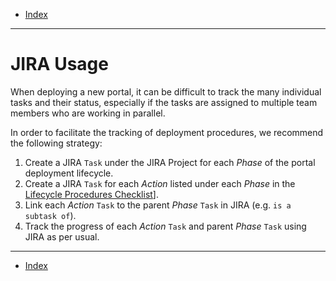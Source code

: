 - [Index](../index.md)

---

# JIRA Usage

When deploying a new portal, it can be difficult to track the many individual tasks and their status, especially if the tasks are assigned to multiple team members who are working in parallel.

In order to facilitate the tracking of deployment procedures, we recommend the following strategy:

1. Create a JIRA `Task` under the JIRA Project for each _Phase_ of the portal deployment lifecycle.
2. Create a JIRA `Task` for each _Action_ listed under each _Phase_ in the [Lifecycle Procedures Checklist](checklist.md)].
3. Link each _Action_ `Task` to the parent _Phase_ `Task` in JIRA (e.g. `is a subtask of`).
4. Track the progress of each _Action_ `Task` and parent _Phase_ `Task` using JIRA as per usual.

---

- [Index](../index.md)
